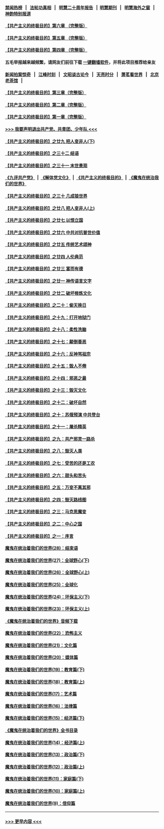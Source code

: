 #### [禁闻热榜](热点新闻.md?=0)  &nbsp;&nbsp;|&nbsp;&nbsp; [法轮功真相](https://github.com/gfw-breaker/truth/blob/master/README.md?=0) &nbsp;&nbsp;|&nbsp;&nbsp; [明慧二十周年报告](https://github.com/gfw-breaker/mh-reports/blob/master/README.md?=0) &nbsp;&nbsp;|&nbsp;&nbsp;[明慧期刊](https://github.com/gfw-breaker/mh-qikan) &nbsp;&nbsp;|&nbsp;&nbsp; [明慧海外之窗](https://github.com/gfw-breaker/mh-news/blob/master/README.md?=0) &nbsp;&nbsp;|&nbsp;&nbsp; [神韵特别报道](https://github.com/gfw-breaker/mh-news/blob/master/shenyun.md?=0)
#### [【共产主义的终极目的】第六章 （完整版）](../pages/nsc422/n11428913.md?t=03040202) 
#### [【共产主义的终极目的】第五章 （完整版）](../pages/nsc422/n11428912.md?t=03040202) 
#### [【共产主义的终极目的】第四章 （完整版）](../pages/nsc422/n11428907.md?t=03040202) 
#### 五毛举报越来越频繁，请网友们前往下载 [一键翻墙软件](https://github.com/gfw-breaker/ssr-accounts)，并将此项目推荐给亲友
#### [新闻拍案惊奇](https://github.com/gfw-breaker/banned-news/blob/master/pages/link4.md) &nbsp;&nbsp;|&nbsp;&nbsp; [江峰时刻](https://github.com/gfw-breaker/banned-news/blob/master/pages/link4.md) &nbsp;&nbsp;|&nbsp;&nbsp; [文昭谈古论今](https://github.com/gfw-breaker/banned-news/blob/master/pages/link4.md) &nbsp;&nbsp;|&nbsp;&nbsp; [天亮时分](https://github.com/gfw-breaker/banned-news/blob/master/pages/link4.md) &nbsp;&nbsp;|&nbsp;&nbsp; [萧茗看世界](https://github.com/gfw-breaker/banned-news/blob/master/pages/link4.md) &nbsp;&nbsp;|&nbsp;&nbsp; [北京老茶馆](https://github.com/gfw-breaker/banned-news/blob/master/pages/link4.md) &nbsp;&nbsp;|&nbsp;&nbsp; 
#### [【共产主义的终极目的】第三章（完整版）](../pages/nsc422/n11428848.md?t=03040202) 
#### [【共产主义的终极目的】第二章（完整版）](../pages/nsc422/n11428831.md?t=03040202) 
#### [【共产主义的终极目的】第一章（完整版）](../pages/nsc422/n11417651.md?t=03040202) 
#### [>>> 我要声明退出共产党、共青团、少年队 <<<](https://github.com/begood0513/goodnews/blob/master/quit/letter.md) 
#### [【共产主义的终极目的】之廿九 把人变非人(下)](../pages/nsc422/n11344140.md?t=03040202) 
#### [【共产主义的终极目的】之三十二 结语](../pages/nsc422/n11360535.md?t=03040202) 
#### [【共产主义的终极目的】之三十一 末世景观](../pages/nsc422/n11351129.md?t=03040202) 
#### [《九评共产党》](https://github.com/begood0513/9ping.md/blob/master/README.md) &nbsp;|&nbsp; [《解体党文化》](../../../../jtdwh.md/blob/master/README.md)  &nbsp;|&nbsp; [《共产主义的终极目的》](../../../../gczydzjmd.md/blob/master/README.md) &nbsp;|&nbsp; [《魔鬼在统治我们的世界》](../../../../mgztzwmdsj.md/blob/master/README.md) 
#### [【共产主义的终极目的】之三十 几成狼世界](../pages/nsc422/n11348280.md?t=03040202) 
#### [【共产主义的终极目的】之廿八 把人变非人(上)](../pages/nsc422/n11340492.md?t=03040202) 
#### [【共产主义的终极目的】之廿七 以恨立国](../pages/nsc422/n11336944.md?t=03040202) 
#### [【共产主义的终极目的】之廿六 中共对抗普世价值](../pages/nsc422/n11324785.md?t=03040202) 
#### [【共产主义的终极目的】之廿五 传统艺术颂神](../pages/nsc422/n11296396.md?t=03040202) 
#### [【共产主义的终极目的】之廿四 人伦典范](../pages/nsc422/n11296397.md?t=03040202) 
#### [【共产主义的终极目的】之廿三 富而有德](../pages/nsc422/n11283598.md?t=03040202) 
#### [【共产主义的终极目的】之廿一 神传语言文字](../pages/nsc422/n11263265.md?t=03040202) 
#### [【共产主义的终极目的】之廿二 破坏修炼文化](../pages/nsc422/n11245728.md?t=03040202) 
#### [【共产主义的终极目的】之二十：偷天换日](../pages/nsc422/n11238846.md?t=03040202) 
#### [【共产主义的终极目的】之十九：打开地狱门](../pages/nsc422/n11206376.md?t=03040202) 
#### [【共产主义的终极目的】之十八：柔性洗脑](../pages/nsc422/n11199994.md?t=03040202) 
#### [【共产主义的终极目的】之十七：颠倒善恶](../pages/nsc422/n11179782.md?t=03040202) 
#### [【共产主义的终极目的】之十六：反神骂祖宗](../pages/nsc422/n11166798.md?t=03040202) 
#### [【共产主义的终极目的】之十五：毁人不倦](../pages/nsc422/n11166792.md?t=03040202) 
#### [【共产主义的终极目的】之十四：邪恶之最](../pages/nsc422/n11150249.md?t=03040202) 
#### [【共产主义的终极目的】之十三：毁灭文化](../pages/nsc422/n11135227.md?t=03040202) 
#### [【共产主义的终极目的】之十二：破坏自然](../pages/nsc422/n11135214.md?t=03040202) 
#### [【共产主义的终极目的】之十：苏俄预演 中共登台](../pages/nsc422/n11118424.md?t=03040202) 
#### [【共产主义的终极目的】之十一：屠杀精英](../pages/nsc422/n11118442.md?t=03040202) 
#### [【共产主义的终极目的】之九：共产邪灵一路杀](../pages/nsc422/n11114139.md?t=03040202) 
#### [【共产主义的终极目的】之八：毁灭人类](../pages/nsc422/n11108503.md?t=03040202) 
#### [【共产主义的终极目的】之七：受苦的还是工农](../pages/nsc422/n11101809.md?t=03040202) 
#### [【共产主义的终极目的】之六：甜头和苦头](../pages/nsc422/n11096971.md?t=03040202) 
#### [【共产主义的终极目的】之五：万变不离其邪](../pages/nsc422/n11091285.md?t=03040202) 
#### [【共产主义的终极目的】之四：毁灭路线图](../pages/nsc422/n11086284.md?t=03040202) 
#### [【共产主义的终极目的】之三：马克思魔变](../pages/nsc422/n11061941.md?t=03040202) 
#### [【共产主义的终极目的】之二：中心之国](../pages/nsc422/n11047728.md?t=03040202) 
#### [【共产主义的终极目的】之一：序言](../pages/nsc422/n11086077.md?t=03040202) 
#### [魔鬼在统治着我们的世界(28)：结束语](../pages/nsc422/n10936246.md?t=03040202) 
#### [魔鬼在统治着我们的世界(27)：全球野心(下)](../pages/nsc422/n10928319.md?t=03040202) 
#### [魔鬼在统治着我们的世界(26)：全球野心(上)](../pages/nsc422/n10900318.md?t=03040202) 
#### [魔鬼在统治着我们的世界(25)：全球化](../pages/nsc422/n10788205.md?t=03040202) 
#### [魔鬼在统治着我们的世界(24)：环保主义(下)](../pages/nsc422/n10695307.md?t=03040202) 
#### [魔鬼在统治着我们的世界(23)：环保主义(上)](../pages/nsc422/n10688613.md?t=03040202) 
#### [《魔鬼在统治着我们的世界》音频下载](../pages/nsc422/n10635553.md?t=03040202) 
#### [魔鬼在统治着我们的世界(22)：恐怖主义](../pages/nsc422/n10614727.md?t=03040202) 
#### [魔鬼在统治着我们的世界(21)：文化篇](../pages/nsc422/n10597706.md?t=03040202) 
#### [魔鬼在统治着我们的世界(20)：媒体篇](../pages/nsc422/n10586579.md?t=03040202) 
#### [魔鬼在统治着我们的世界(19)：教育篇(下)](../pages/nsc422/n10564808.md?t=03040202) 
#### [魔鬼在统治着我们的世界(18)：教育篇(上)](../pages/nsc422/n10526970.md?t=03040202) 
#### [魔鬼在统治着我们的世界(17)：艺术篇](../pages/nsc422/n10499093.md?t=03040202) 
#### [魔鬼在统治着我们的世界(16)：法律篇](../pages/nsc422/n10485969.md?t=03040202) 
#### [魔鬼在统治着我们的世界(15)：经济篇(下)](../pages/nsc422/n10469975.md?t=03040202) 
#### [《魔鬼在统治着我们的世界》全书目录](../pages/nsc422/n10464261.md?t=03040202) 
#### [魔鬼在统治着我们的世界(14)：经济篇(上)](../pages/nsc422/n10457370.md?t=03040202) 
#### [魔鬼在统治着我们的世界(13)：政治篇(下)](../pages/nsc422/n10448270.md?t=03040202) 
#### [魔鬼在统治着我们的世界(12)：政治篇(上)](../pages/nsc422/n10444576.md?t=03040202) 
#### [魔鬼在统治着我们的世界(11)：家庭篇(下)](../pages/nsc422/n10440961.md?t=03040202) 
#### [魔鬼在统治着我们的世界(10)：家庭篇(上)](../pages/nsc422/n10435448.md?t=03040202) 
#### [魔鬼在统治着我们的世界(9)：信仰篇](../pages/nsc422/n10432159.md?t=03040202) 

----
#### [ >>> 更早内容 <<< ](../indexes/nsc422-earlier.md)
